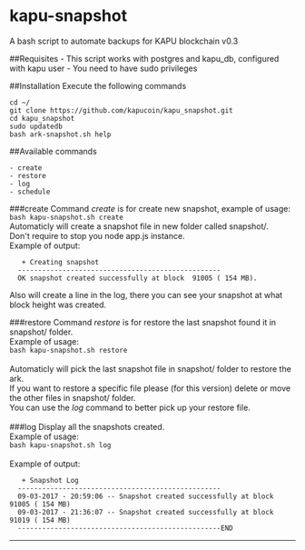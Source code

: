 # kapu-snapshot
A bash script to automate backups for KAPU blockchain
v0.3

##Requisites
    - This script works with postgres and kapu_db, configured with kapu user
    - You need to have sudo privileges

##Installation
Execute the following commands
```
cd ~/
git clone https://github.com/kapucoin/kapu_snapshot.git
cd kapu_snapshot
sudo updatedb
bash ark-snapshot.sh help
```
##Available commands

    - create
    - restore
    - log
    - schedule

###create
Command _create_ is for create new snapshot, example of usage:<br>
`bash kapu-snapshot.sh create`<br>
Automaticly will create a snapshot file in new folder called snapshot/.<br>
Don't require to stop you node app.js instance.<br>
Example of output:<br>
```
   + Creating snapshot                                
  -------------------------------------------------- 
  OK snapshot created successfully at block  91005 ( 154 MB).
```
Also will create a line in the log, there you can see your snapshot at what block height was created.<br>

###restore
Command _restore_ is for restore the last snapshot found it in snapshot/ folder.<br>
Example of usage:<br>
`bash kapu-snapshot.sh restore`<br>
<br>
Automaticly will pick the last snapshot file in snapshot/ folder to restore the ark.<br>
If you want to restore a specific file please (for this version) delete or move the other files in snapshot/ folder.<br>
You can use the _log_ command to better pick up your restore file.<br>
<br>
###log
Display all the snapshots created. <br>
Example of usage:<br>
`bash kapu-snapshot.sh log`<br>
<br>
Example of output:<br>
```
   + Snapshot Log                                                                  
  --------------------------------------------------                               
  09-03-2017 - 20:59:06 -- Snapshot created successfully at block  91005 ( 154 MB)  
  09-03-2017 - 21:36:07 -- Snapshot created successfully at block  91019 ( 154 MB)  
  --------------------------------------------------END                            
```
-------------------------------------------------------------

